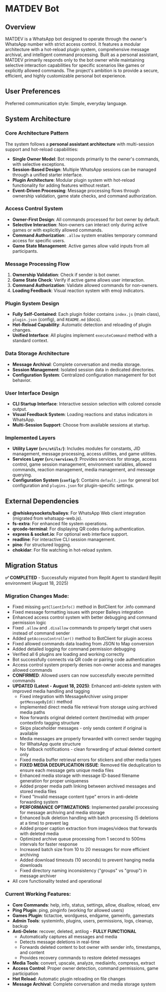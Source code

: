# MATDEV Bot

## Overview
MATDEV is a WhatsApp bot designed to operate through the owner's WhatsApp number with strict access control. It features a modular architecture with a hot-reload plugin system, comprehensive message archival, and intelligent command processing. Built as a personal assistant, MATDEV primarily responds only to the bot owner while maintaining selective interaction capabilities for specific scenarios like games or explicitly allowed commands. The project's ambition is to provide a secure, efficient, and highly customizable personal bot experience.

## User Preferences
Preferred communication style: Simple, everyday language.

## System Architecture

### Core Architecture Pattern
The system follows a **personal assistant architecture** with multi-session support and hot-reload capabilities:
- **Single Owner Model**: Bot responds primarily to the owner's commands, with selective exceptions.
- **Session-Based Design**: Multiple WhatsApp sessions can be managed through a unified starter interface.
- **Plugin Architecture**: Modular plugin system with hot-reload functionality for adding features without restart.
- **Event-Driven Processing**: Message processing flows through ownership validation, game state checks, and command authorization.

### Access Control System
- **Owner-First Design**: All commands processed for bot owner by default.
- **Selective Interaction**: Non-owners can interact only during active games or with explicitly allowed commands.
- **Command Authorization**: `.allow` system enables temporary command access for specific users.
- **Game State Management**: Active games allow valid inputs from all participants.

### Message Processing Flow
1. **Ownership Validation**: Check if sender is bot owner.
2. **Game State Check**: Verify if active game allows user interaction.
3. **Command Authorization**: Validate allowed commands for non-owners.
4. **Loading Feedback**: Visual reaction system with emoji indicators.

### Plugin System Design
- **Fully Self-Contained**: Each plugin folder contains `index.js` (main class), `plugin.json` (config), and `README.md` (docs).
- **Hot-Reload Capability**: Automatic detection and reloading of plugin changes.
- **Unified Interface**: All plugins implement `executeCommand` method with a standard context.

### Data Storage Architecture
- **Message Archival**: Complete conversation and media storage.
- **Session Management**: Isolated session data in dedicated directories.
- **Configuration System**: Centralized configuration management for bot behavior.

### User Interface Design
- **CLI Startup Interface**: Interactive session selection with colored console output.
- **Visual Feedback System**: Loading reactions and status indicators in WhatsApp.
- **Multi-Session Support**: Choose from available sessions at startup.

### Implemented Layers
- **Utility Layer (`src/utils/`)**: Includes modules for constants, JID management, message processing, access utilities, and game utilities.
- **Services Layer (`src/services/`)**: Provides services for storage, access control, game session management, environment variables, allowed commands, reaction management, media management, and message querying.
- **Configuration System (`config/`)**: Contains `default.json` for general bot configuration and `plugins.json` for plugin-specific settings.

## External Dependencies
- **@whiskeysockets/baileys**: For WhatsApp Web client integration (migrated from whatsapp-web.js).
- **fs-extra**: For enhanced file system operations.
- **qrcode-terminal**: For displaying QR codes during authentication.
- **express & socket.io**: For optional web interface support.
- **readline**: For interactive CLI session management.
- **pino**: For structured logging.
- **chokidar**: For file watching in hot-reload system.

## Migration Status
**✅ COMPLETED** - Successfully migrated from Replit Agent to standard Replit environment (August 18, 2025)

### Migration Changes Made:
- Fixed missing `getClientInfo()` method in BotClient for .info command
- Fixed message formatting issues with proper Baileys integration
- Enhanced access control system with better debugging and command permission logic
- Fixed `.allow` and `.disallow` commands to properly target chat users instead of command sender
- Added `getAccessController()` method to BotClient for plugin access
- Fixed allowed commands data loading from JSON to Map conversion
- Added detailed logging for command permission debugging
- Verified all 6 plugins are loading and working correctly
- Bot successfully connects via QR code or pairing code authentication
- Access control system properly denies non-owner access and manages allowed commands
- **CONFIRMED**: Allowed users can now successfully execute permitted commands
- **UPDATED (Latest - August 18, 2025)**: Enhanced anti-delete system with improved media handling and tagging
  - Fixed integration with MessageArchiver using proper `getMessageById()` method
  - Implemented direct media file retrieval from storage using archived media paths
  - Now forwards original deleted content (text/media) with proper contextInfo tagging structure
  - Skips placeholder messages - only sends content if original is available
  - Media messages are properly forwarded with correct sender tagging for WhatsApp quote structure
  - No fallback notifications - clean forwarding of actual deleted content only
  - Fixed media buffer retrieval errors for stickers and other media types
  - **FIXED MEDIA DEDUPLICATION ISSUE**: Removed file deduplication to ensure each message gets unique media files
  - Enhanced media storage with message ID-based filename generation for proper uniqueness
  - Added proper media path linking between archived messages and stored media files
  - Fixed "Invalid message content type" errors in anti-delete forwarding system
  - **PERFORMANCE OPTIMIZATIONS**: Implemented parallel processing for message archiving and media storage
  - Enhanced bulk deletion handling with batch processing (5 deletions at a time) to prevent lag
  - Added proper caption extraction from images/videos that forwards with deleted media
  - Optimized archive queue processing from 1 second to 500ms intervals for faster response
  - Increased batch size from 10 to 20 messages for more efficient archiving
  - Added download timeouts (10 seconds) to prevent hanging media downloads
  - Fixed directory naming inconsistency ("groups" vs "group") in message archiver
- All core functionality tested and operational

### Current Working Features:
- **Core Commands**: help, info, status, settings, allow, disallow, reload, env
- **Ping Plugin**: ping, pinginfo (working for allowed users)
- **Games Plugin**: tictactoe, wordguess, endgame, gameinfo, gamestats
- **Admin Tools**: systeminfo, plugins, users, permissions, logs, cleanup, backup
- **Anti-Delete**: recover, deleted, antilog - **FULLY FUNCTIONAL**
  - Automatically captures all messages and media
  - Detects message deletions in real-time
  - Forwards deleted content to bot owner with sender info, timestamps, and content
  - Provides recovery commands to restore deleted messages
- **Media Tools**: convert, upscale, analyze, mediainfo, compress, extract
- **Access Control**: Proper owner detection, command permissions, game participation
- **Hot Reload**: Automatic plugin reloading on file changes
- **Message Archival**: Complete conversation and media storage system